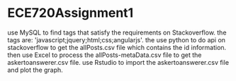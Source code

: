 # ECE720Assignment1
use MySQL to find tags that satisfy the requirements on Stackoverflow.
the tags are: 'javascript;jquery;html;css;angularjs'.
the use python to do api on stackoverflow to get the allPosts.csv file which contains the id information.
then use Excel to process the allPosts-metaData.csv file to get the askertoanswerer.csv file.
use Rstudio to import the askertoanswerer.csv file and plot the graph.

